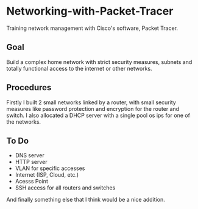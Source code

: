 # Networking-with-Packet-Tracer
Training network management with Cisco's software, Packet Tracer.

## Goal
Build a complex home network with strict security measures, subnets and totally functional access to the internet or other networks.

## Procedures
Firstly I built 2 small networks linked by a router, with small security measures like password protection and encryption for the router and switch. I also allocated a DHCP server with a single pool os ips for one of the networks.

## To Do
* DNS server
* HTTP server
* VLAN for specific accesses
* Internet (ISP, Cloud, etc.)
* Acesss Point
* SSH access for all routers and switches
  
And finally something else that I think would be a nice addition.

